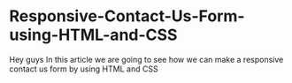 # Responsive-Contact-Us-Form-using-HTML-and-CSS
Hey guys In this article we are going to see how we can make a responsive contact us form by using HTML and CSS
